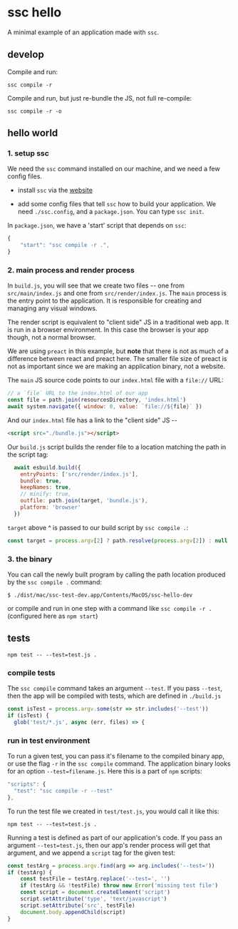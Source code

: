 # ssc hello

A minimal example of an application made with `ssc`.

## develop

Compile and run:
```
ssc compile -r
```

Compile and run, but just re-bundle the JS, not full re-compile:
```
ssc compile -r -o
```

## hello world

### 1. setup ssc
We need the `ssc` command installed on our machine, and we need a few config files.

* install `ssc` via the [website](https://sockets.sh/)

* add some config files that tell `ssc` how to build your application. We need `./ssc.config`, and a `package.json`. You can type `ssc init`.

In `package.json`, we have a 'start' script that depends on `ssc`:
```js
{
    "start": "ssc compile -r .",
}
```

### 2. main process and render process
In `build.js`, you will see that we create two files -- one from `src/main/index.js` and one from `src/render/index.js`. The `main` process is the entry point to the application. It is responsible for creating and managing any visual windows.

The render script is equivalent to "client side" JS in a traditional web app. It is run in a browser environment. In this case the browser is your app though, not a normal browser.

We are using `preact` in this example, but **note** that there is not as much of a difference between react and preact here. The smaller file size of preact is not as important since we are making an application binary, not a website.

The `main` JS source code points to our `index.html` file with a `file://` URL:
```js
// a `file` URL to the index.html of our app
const file = path.join(resourcesDirectory, 'index.html')
await system.navigate({ window: 0, value: `file://${file}` })
```

And our `index.html` file has a link to the "client side" JS --

```html
<script src="./bundle.js"></script>
```

Our `build.js` script builds the render file to a location matching the path in the script tag:
```js
  await esbuild.build({
    entryPoints: ['src/render/index.js'],
    bundle: true,
    keepNames: true,
    // minify: true,
    outfile: path.join(target, 'bundle.js'),
    platform: 'browser'
  })
```

`target` above ^ is passed to our build script by `ssc compile .`:
```js
const target = process.argv[2] ? path.resolve(process.argv[2]) : null
```

### 3. the binary
You can call the newly built program by calling the path location produced by the `ssc compile .` command:
```
$ ./dist/mac/ssc-test-dev.app/Contents/MacOS/ssc-hello-dev
```

or compile and run in one step with a command like `ssc compile -r .` (configured here as `npm start`)


## tests
```
npm test -- --test=test.js .
```

### compile tests
The `ssc compile` command takes an argument `--test`. If you pass `--test`, then the app will be compiled with tests, which are defined in `./build.js`

```js
const isTest = process.argv.some(str => str.includes('--test'))
if (isTest) {
  glob('test/*.js', async (err, files) => {
```

### run in test environment
To run a given test, you can pass it's filename to the compiled binary app, or use the flag `-r` in the `ssc compile` command. The application binary looks for an option `--test=filename.js`. Here this is a part of `npm` scripts:

```js
"scripts": {
  "test": "ssc compile -r --test"
},
```

To run the test file we created in `test/test.js`, you would call it like this:
```
npm test -- --test=test.js .
```

Running a test is defined as part of our application's code. If you pass an argument `--test=test.js`, then our app's render process will get that argument, and we append a `script` tag for the given test:

```js
const testArg = process.argv.find(arg => arg.includes('--test='))
if (testArg) {
    const testFile = testArg.replace('--test=', '')
    if (testArg && !testFile) throw new Error('missing test file')
    const script = document.createElement('script')
    script.setAttribute('type', 'text/javascript')
    script.setAttribute('src', testFile)
    document.body.appendChild(script)
}
```
